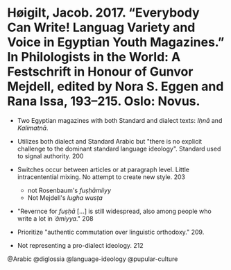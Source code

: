 # Høigilt, Jacob. 2017. “Everybody Can Write! Languag Variety and Voice in Egyptian Youth Magazines.” In Philologists in the World: A Festschrift in Honour of Gunvor Mejdell, edited by Nora S. Eggen and Rana Issa, 193–215. Oslo: Novus.

- Two Egyptian magazines with both Standard and dialect texts: *Iḥnā* and *Kalimatnā*.

- Utilizes both dialect and Standard Arabic but "there is no explicit challenge to the dominant standard language ideology". Standard used to signal authority. 200

- Switches occur between articles or at paragraph level. Little intracentential mixing. No attempt to create new style. 203 
  - not Rosenbaum's *fuṣḥāmiiyy*
  - Not Mejdell's *lugha wusṭa*

- "Revernce for *fuṣḥā* [...] is still widespread, also among people who write a lot in *ʿāmiyya*." 208

- Prioritize "authentic commutation over linguistic orthodoxy." 209.

- Not representing a pro-dialect ideology. 212

@Arabic
@diglossia
@language-ideology
@pupular-culture
